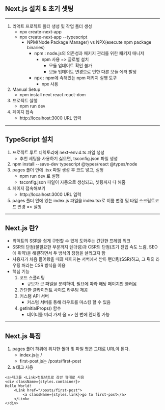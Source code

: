 ## Next.js 설치 & 초기 셋팅
----
1. 리액트 프로젝트 폴더 생성 및 작업 폴더 생성
    - npx create-next-app
    - npx create-next-app --typescript
        - NPM(Node Package Manager) vs NPX(execute npm package binaries)
            - npm : node.js의 의존성과 패키지 관리를 위한 패키지 매니저
                - npm 사용 => 글로벌 설치
                    - 모듈 업데이트 확인 불가
                    - 모듈 업데이트 변경으로 인한 다른 모듈 에러 발생
            - npx : npm에 속해있는 npm 패키지 실행 도구
                - npx 사용
2. Manual Setup
    - npm install next react react-dom
3. 프로젝트 실행
    - npm run dev 
4. 페이지 접속
    - http://localhost:3000 URL 입력
----
## TypeScript 설치
1. 프로젝트 루트 디렉토리에 next-env.d.ts 파일 생성
    - 추천 세팅을 사용하기 싫으면, tsconfig.json 파일 생성
2. npm install --save-dev typescript @types/react @types/node
3. pages 폴더 안에 .tsx 파일 생성 후 코드 넣고, 실행
    - npm run dev 로 실행
    - tsconfig.json 파일이 자동으로 생성되고, 셋팅까지 다 해줌
4. 페이지 접속해보기
    - http://localhost:3000 URL 입력
5. pages 폴더 안에 있는 index.js 파일을 index.tsx로 이름 변경 및 타입 스크립트코드 변경 => 실행
----
## Next.js 란?
- 리액트의 SSR을 쉽게 구현할 수 있게 도와주는 간단한 프레임 워크
- SSR의 단점(불필요한 부분까지 렌더링)과 CSR의 단점(초기 진입 속도 느림, SEO에 취약)을 해결하면서 두 방식의 장점을 살리고자 함
- 사용자가 처음 들어왔을 때의 페이지는 서버에서 받아 렌더링(SSR)하고, 그 뒤의 라우팅 처리는 CSR 방식을 이용
- 핵심 기능
    1. 코드 스플리팅
        - 규모가 큰 파일을 분리하여, 필요에 따라 해당 페이지만 불러옴
    2. 간단한 클라이언트 사이드 라우팅 제공
    3. 커스텀 API 서버
        - 커스텀 서버를 통해 라우트를 마스킹 할 수 있음
    4. getInitialProps() 함수
        - 데이터를 미리 가져 옴 => 한 번에 렌더링 가능
----
## Next.js 특징
1. pages 폴더 하위에 위치한 폴더 및 파일 명은 그대로 URL이 된다.
    - index.js는 /
    - first-post.js는 /posts/first-post
2. a 태그 사용
```
<a>태그를 <Link>컴포넌트로 감싼 형대로 사용
<div className={styles.container}>
Hello World!
    <Link href="/posts/first-post">
        <a className={styles.link}>go to first-post</a>
    </Link>
</div>
```